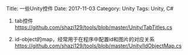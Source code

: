 Title: 一些Unity控件
Date: 2017-11-03
Category: Unity
Tags: Unity, C#

1. tab控件
https://github.com/shazi129/tools/blob/master/Unity/TabTitles.cs

2. id-object的map，经常用于在程序中配置id和图片的对应关系
https://github.com/shazi129/tools/blob/master/Unity/IdObjectMap.cs
